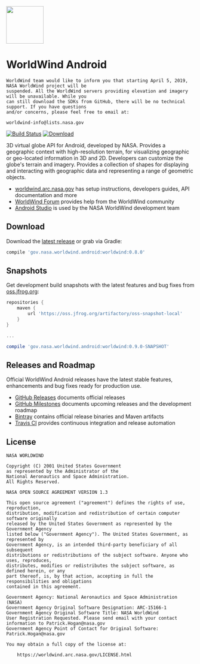 <img src="https://worldwind.arc.nasa.gov/img/nasa-logo.svg" height="100"/>

# WorldWind Android

```
WorldWind team would like to inform you that starting April 5, 2019, NASA WorldWind project will be
suspended. All the WorldWind servers providing elevation and imagery will be unavailable. While you
can still download the SDKs from GitHub, there will be no technical support. If you have questions
and/or concerns, please feel free to email at:

worldwind-info@lists.nasa.gov
```

[![Build Status](https://travis-ci.com/NASAWorldWind/WorldWindAndroid.svg?branch=develop)](https://travis-ci.com/NASAWorldWind/WorldWindAndroid)
[![Download](https://api.bintray.com/packages/nasaworldwind/maven/WorldWindAndroid/images/download.svg)](https://bintray.com/nasaworldwind/maven/WorldWindAndroid/_latestVersion)
 
3D virtual globe API for Android, developed by NASA. Provides a geographic context with high-resolution terrain, for 
visualizing geographic or geo-located information in 3D and 2D. Developers can customize the globe's terrain and 
imagery. Provides a collection of shapes for displaying and interacting with geographic data and representing a range of 
geometric objects.

- [worldwind.arc.nasa.gov](https://worldwind.arc.nasa.gov) has setup instructions, developers guides, API documentation and more
- [WorldWind Forum](https://forum.worldwindcentral.com) provides help from the WorldWind community
- [Android Studio](https://developer.android.com/sdk/) is used by the NASA WorldWind development team

## Download

Download the [latest release](https://bintray.com/nasaworldwind/maven/WorldWindAndroid/_latestVersion) or grab via Gradle:
```groovy
compile 'gov.nasa.worldwind.android:worldwind:0.8.0'
```

## Snapshots

Get development build snapshots with the latest features and bug fixes from [oss.jfrog.org](https://oss.jfrog.org/):
```groovy
repositories {
    maven {
        url 'https://oss.jfrog.org/artifactory/oss-snapshot-local'
    }
}

...

compile 'gov.nasa.worldwind.android:worldwind:0.9.0-SNAPSHOT'
```

## Releases and Roadmap

Official WorldWind Android releases have the latest stable features, enhancements and bug fixes ready for production use.

- [GitHub Releases](https://github.com/NASAWorldWind/WorldWindAndroid/releases/) documents official releases
- [GitHub Milestones](https://github.com/NASAWorldWind/WorldWindAndroid/milestones) documents upcoming releases and the development roadmap
- [Bintray](https://bintray.com/nasaworldwind/maven/WorldWindAndroid) contains official release binaries and Maven artifacts
- [Travis CI](https://travis-ci.com/NASAWorldWind/WorldWindAndroid) provides continuous integration and release automation

## License

    NASA WORLDWIND

    Copyright (C) 2001 United States Government
    as represented by the Administrator of the
    National Aeronautics and Space Administration.
    All Rights Reserved.

    NASA OPEN SOURCE AGREEMENT VERSION 1.3

    This open source agreement ("agreement") defines the rights of use, reproduction,
    distribution, modification and redistribution of certain computer software originally
    released by the United States Government as represented by the Government Agency
    listed below ("Government Agency"). The United States Government, as represented by
    Government Agency, is an intended third-party beneficiary of all subsequent
    distributions or redistributions of the subject software. Anyone who uses, reproduces,
    distributes, modifies or redistributes the subject software, as defined herein, or any
    part thereof, is, by that action, accepting in full the responsibilities and obligations 
    contained in this agreement.

    Government Agency: National Aeronautics and Space Administration (NASA)
    Government Agency Original Software Designation: ARC-15166-1
    Government Agency Original Software Title: NASA WorldWind
    User Registration Requested. Please send email with your contact information to Patrick.Hogan@nasa.gov
    Government Agency Point of Contact for Original Software: Patrick.Hogan@nasa.gov

    You may obtain a full copy of the license at:

        https://worldwind.arc.nasa.gov/LICENSE.html
